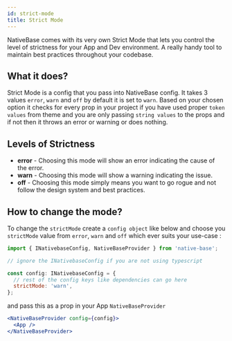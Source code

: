 ```yaml
---
id: strict-mode
title: Strict Mode
---
```


NativeBase comes with its very own Strict Mode that lets you control the level of strictness for your App and Dev environment. A really handy tool to maintain best practices throughout your codebase.

## What it does?

Strict Mode is a config that you pass into NativeBase config. It takes 3 values `error`, `warn` and `off` by default it is set to `warn`. Based on your chosen option it checks for every prop in your project if you have used proper `token values` from theme and you are only passing `string values` to the props and if not then it throws an error or warning or does nothing.

## Levels of Strictness

- **error** - Choosing this mode will show an error indicating the cause of the error.
- **warn** - Choosing this mode will show a warning indicating the issue.
- **off** - Choosing this mode simply means you want to go rogue and not follow the design system and best practices.

## How to change the mode?

To change the `strictMode` create a `config object` like below and choose you `strictMode` value from `error`, `warn` and `off` which ever suits your use-case :

```jsx
import { INativebaseConfig, NativeBaseProvider } from 'native-base';

// ignore the INativebaseConfig if you are not using typescript

const config: INativebaseConfig = {
  // rest of the config keys like dependencies can go here
  strictMode: 'warn',
};
```

and pass this as a prop in your App `NativeBaseProvider`

```jsx
<NativeBaseProvider config={config}>
  <App />
</NativeBaseProvider>
```
